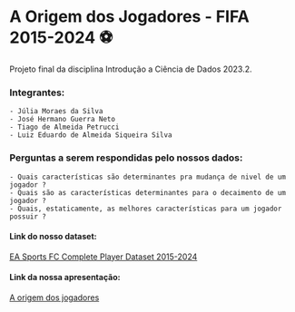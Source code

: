 # A Origem dos Jogadores - FIFA 2015-2024 ⚽ 

Projeto final da disciplina Introdução a Ciência de Dados 2023.2.

### Integrantes: 
    - Júlia Moraes da Silva
    - José Hermano Guerra Neto
    - Tiago de Almeida Petrucci
    - Luiz Eduardo de Almeida Siqueira Silva

### Perguntas a serem respondidas pelo nossos dados:
    - Quais características são determinantes pra mudança de nivel de um jogador ?
    - Quais são as características determinantes para o decaimento de um jogador ?
    - Quais, estaticamente, as melhores características para um jogador possuir ?

#### Link do nosso dataset:
[EA Sports FC Complete Player Dataset 2015-2024](https://www.kaggle.com/datasets/stefanoleone992/ea-sports-fc-24-complete-player-dataset/data?select=male_players.csv%5B)

#### Link da nossa apresentação:
[A origem dos jogadores](https://docs.google.com/presentation/d/1kgl4M9_8-PkdotqEsaxjXoL_UOKs-h1EGfu2XbVHVlI/edit?usp=sharing)
